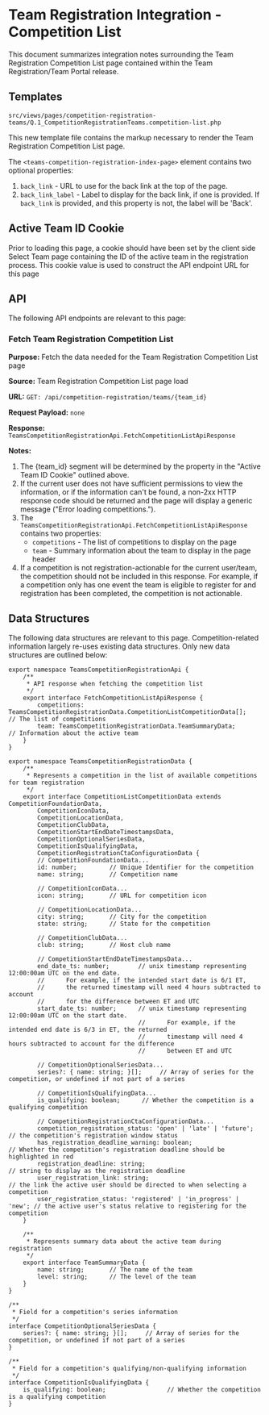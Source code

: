 # Team Registration Integration - Competition List
This document summarizes integration notes surrounding the Team Registration Competition List page contained within the Team Registration/Team Portal release.

## Templates
`src/views/pages/competition-registration-teams/Q.1_CompetitionRegistrationTeams.competition-list.php`

This new template file contains the markup necessary to render the Team Registration Competition List page. 

The `<teams-competition-registration-index-page>` element contains two optional properties:
1. `back_link` - URL to use for the back link at the top of the page.
1.  `back_link_label` - Label to display for the back link, if one is provided.  If `back_link` is provided, and this
property is not, the label will be 'Back'.


## Active Team ID Cookie
Prior to loading this page, a cookie should have been set by the client side Select Team page containing the ID of the active team in the registration process. 
This cookie value is used to construct the API endpoint URL for this page

## API
The following API endpoints are relevant to this page:

### Fetch Team Registration Competition List

**Purpose:** Fetch the data needed for the Team Registration Competition List page

**Source:** Team Registration Competition List page load

**URL:** `GET: /api/competition-registration/teams/{team_id}`

**Request Payload:** `none`

**Response:** `TeamsCompetitionRegistrationApi.FetchCompetitionListApiResponse`

**Notes:**
1. The {team_id} segment will be determined by the property in the "Active Team ID Cookie" outlined above.
1. If the current user does not have sufficient permissions to view the information, or if the information can't be found, a non-2xx HTTP response code should be returned and the page will display a generic message ("Error loading competitions.").
1. The `TeamsCompetitionRegistrationApi.FetchCompetitionListApiResponse` contains two properties:
    * `competitions` - The list of competitions to display on the page
    * `team` - Summary information about the team to display in the page header
1. If a competition is not registration-actionable for the current user/team, the competition should not be included in this response.  For example, if a competition only has one event the team is eligible to register for and registration has been completed, the competition is not actionable.

## Data Structures
The following data structures are relevant to this page.  Competition-related information largely re-uses existing data structures. 
Only new data structures are outlined below:

```
export namespace TeamsCompetitionRegistrationApi {
    /**
     * API response when fetching the competition list
     */
    export interface FetchCompetitionListApiResponse {
        competitions: TeamsCompetitionRegistrationData.CompetitionListCompetitionData[];    // The list of competitions
        team: TeamsCompetitionRegistrationData.TeamSummaryData;                             // Information about the active team
    }
}

export namespace TeamsCompetitionRegistrationData {
    /**
     * Represents a competition in the list of available competitions for team registration
     */
    export interface CompetitionListCompetitionData extends CompetitionFoundationData,
        CompetitionIconData,
        CompetitionLocationData,
        CompetitionClubData,
        CompetitionStartEndDateTimestampsData,
        CompetitionOptionalSeriesData,
        CompetitionIsQualifyingData,
        CompetitionRegistrationCtaConfigurationData {
        // CompetitionFoundationData...
        id: number;         // Unique Identifier for the competition
        name: string;       // Competition name

        // CompetitionIconData...
        icon: string;       // URL for competition icon

        // CompetitionLocationData...
        city: string;       // City for the competition
        state: string;      // State for the competition

        // CompetitionClubData...
        club: string;       // Host club name

        // CompetitionStartEndDateTimestampsData...
        end_date_ts: number;        // unix timestamp representing 12:00:00am UTC on the end date.
        //      For example, if the intended start date is 6/1 ET,
        //      the returned timestamp will need 4 hours subtracted to account
        //      for the difference between ET and UTC
        start_date_ts: number;      // unix timestamp representing 12:00:00am UTC on the start date.
                                    //      For example, if the intended end date is 6/3 in ET, the returned
                                    //      timestamp will need 4 hours subtracted to account for the difference
                                    //      between ET and UTC

        // CompetitionOptionalSeriesData...
        series?: { name: string; }[];     // Array of series for the competition, or undefined if not part of a series

        // CompetitionIsQualifyingData...
        is_qualifying: boolean;      // Whether the competition is a qualifying competition

        // CompetitionRegistrationCtaConfigurationData...
        competition_registration_status: 'open' | 'late' | 'future';    // the competition's registration window status
        has_registration_deadline_warning: boolean;                     // Whether the competition's registration deadline should be highlighted in red
        registration_deadline: string;                                  // string to display as the registration deadline
        user_registration_link: string;                                 // the link the active user should be directed to when selecting a competition
        user_registration_status: 'registered' | 'in_progress' | 'new'; // the active user's status relative to registering for the competition
    }

    /**
     * Represents summary data about the active team during registration
     */
    export interface TeamSummaryData {
        name: string;       // The name of the team
        level: string;      // The level of the team
    }
}

/**
 * Field for a competition's series information
 */
interface CompetitionOptionalSeriesData {
    series?: { name: string; }[];     // Array of series for the competition, or undefined if not part of a series
}

/**
 * Field for a competition's qualifying/non-qualifying information
 */
interface CompetitionIsQualifyingData {
    is_qualifying: boolean;                 // Whether the competition is a qualifying competition
}
```